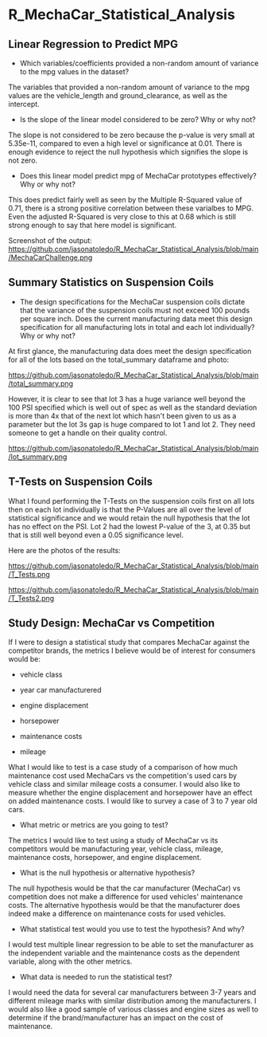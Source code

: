 # R_MechaCar_Statistical_Analysis

## Linear Regression to Predict MPG

- Which variables/coefficients provided a non-random amount of variance to the mpg values in the dataset?

The variables that provided a non-random amount of variance to the mpg values are the vehicle_length and ground_clearance, as well as the intercept.

- Is the slope of the linear model considered to be zero? Why or why not?

The slope is not considered to be zero because the p-value is very small at 5.35e-11, compared to even a high level or significance at 0.01. There is enough evidence to reject the null hypothesis which signifies the slope is not zero.

- Does this linear model predict mpg of MechaCar prototypes effectively? Why or why not?

This does predict fairly well as seen by the Multiple R-Squared value of 0.71, there is a strong positive correlation between these varialbes to MPG. Even the adjusted R-Squared is very close to this at 0.68 which is still strong enough to say that here  model is significant.

Screenshot of the output: https://github.com/jasonatoledo/R_MechaCar_Statistical_Analysis/blob/main/MechaCarChallenge.png



## Summary Statistics on Suspension Coils

- The design specifications for the MechaCar suspension coils dictate that the variance of the suspension coils must not exceed 100 pounds per square inch. Does the current manufacturing data meet this design specification for all manufacturing lots in total and each lot individually? Why or why not?

At first glance, the manufacturing data does meet the design specification for all of the lots based on the total_summary dataframe and photo:

https://github.com/jasonatoledo/R_MechaCar_Statistical_Analysis/blob/main/total_summary.png

However, it is clear to see that lot 3 has a huge variance well beyond the 100 PSI specified which is well out of spec as well as the standard deviation is more than 4x that of the next lot which hasn't been given to us as a parameter but the lot 3s gap is huge compared to lot 1 and lot 2. They need someone to get a handle on their quality control.

https://github.com/jasonatoledo/R_MechaCar_Statistical_Analysis/blob/main/lot_summary.png


## T-Tests on Suspension Coils

What I found performing the T-Tests on the suspension coils first on all lots then on each lot individually is that the P-Values are all over the level of statistical significance and we would retain the null hypothesis that the lot has no effect on the PSI. Lot 2 had the lowest P-value of the 3, at 0.35 but that is still well beyond even a 0.05 significance level.

Here are the photos of the results:

https://github.com/jasonatoledo/R_MechaCar_Statistical_Analysis/blob/main/T_Tests.png

https://github.com/jasonatoledo/R_MechaCar_Statistical_Analysis/blob/main/T_Tests2.png




## Study Design: MechaCar vs Competition

If I were to design a statistical study that compares MechaCar against the competitor brands, the metrics I believe would be of interest for consumers would be:

- vehicle class

- year car manufacturered

- engine displacement

- horsepower

- maintenance costs

- mileage


What I would like to test is a case study of a comparison of how much maintenance cost used MechaCars vs the competition's used cars by vehicle class and similar mileage costs a consumer. I would also like to measure whether the engine displacement and horsepower have an effect on added maintenance costs. I would like to survey a case of 3 to 7 year old cars.

- What metric or metrics are you going to test?

The metrics I would like to test using a study of MechaCar vs its competitors would be manufacturing year, vehicle class, mileage, maintenance costs, horsepower, and engine displacement.

- What is the null hypothesis or alternative hypothesis?

The null hypothesis would be that the car manufacturer (MechaCar) vs competition does not make a difference for used vehicles' maintenance costs. The alternative hypothesis would be that the manufacturer does indeed make a difference on maintenance costs for used vehicles.

- What statistical test would you use to test the hypothesis? And why?

I would test multiple linear regression to be able to set the manufacturer as the independent variable and the maintenance costs as the dependent variable, along with the other metrics.

- What data is needed to run the statistical test?

I would need the data for several car manufacturers between 3-7 years and different mileage marks with similar distribution among the manufacturers. I would also like a good sample of various classes and engine sizes as well to determine if the brand/manufacturer has an impact on the cost of maintenance.
